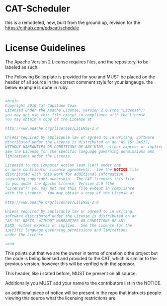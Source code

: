 # CAT-Scheduler
this is a remodeled, new, built from the ground up, revision for the https://github.com/pdxcat/schedule

# **License Guidelines**

The Apache Version 2 License requires files, and the repository, to be labeled as such.

The Following Boilerplate is provided for you and MUST be placed on the header of all source
in the correct comment style for your langauge. the below example is done in ruby.

```ruby

=begin
Copyright 2016 Cat Capstone Team
Licensed under the Apache License, Version 2.0 (the "License");
you may not use this file except in compliance with the License.
You may obtain a copy of the License at

http://www.apache.org/licenses/LICENSE-2.0

Unless required by applicable law or agreed to in writing, software
distributed under the License is distributed on an "AS IS" BASIS,
WITHOUT WARRANTIES OR CONDITIONS OF ANY KIND, either express or implied.
See the License for the specific language governing permissions and
limitations under the License.

Licensed to the Computer Action Team (CAT) under one
or more contributor license agreements.  See the NOTICE file
distributed with this work for additional information
regarding copyright ownership.  The CAT licenses this file
to you under the Apache License, Version 2.0 (the
"License"); you may not use this file except in compliance
with the License.  You may obtain a copy of the License at
		
http://www.apache.org/licenses/LICENSE-2.0
		
Unless required by applicable law or agreed to in writing,
software distributed under the License is distributed on an
"AS IS" BASIS, WITHOUT WARRANTIES OR CONDITIONS OF ANY
KIND, either express or implied.  See the License for the
specific language governing permissions and limitations
under the License.

=end

```

This points out that we are the owner in terms of creation o the project but the code is being licensed and provided
to the CAT, which is similar to the previous version. however this will be verified with the sponsor.

This header, like i stated before, MUST be present on all source.

Additionally you MUST add your name to the contributors list in the NOTICE.

an additional piece of notice will be present in the repo that instructs people viewing this source what the licensing
restrictions are.
